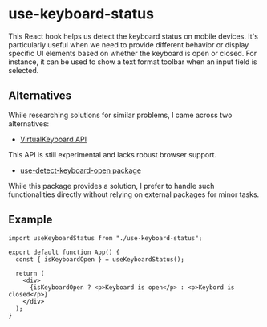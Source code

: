 # use-keyboard-status

This React hook helps us detect the keyboard status on mobile devices. It's particularly useful when we need to provide different behavior or display specific UI elements based on whether the keyboard is open or closed. For instance, it can be used to show a text format toolbar when an input field is selected.

## Alternatives

While researching solutions for similar problems, I came across two alternatives:

- [VirtualKeyboard API](https://developer.mozilla.org/en-US/docs/Web/API/VirtualKeyboard_API)

This API is still experimental and lacks robust browser support.

- [use-detect-keyboard-open package](https://www.npmjs.com/package/use-detect-keyboard-open)

While this package provides a solution, I prefer to handle such functionalities directly without relying on external packages for minor tasks.

## Example

```
import useKeyboardStatus from "./use-keyboard-status";

export default function App() {
  const { isKeyboardOpen } = useKeyboardStatus();

  return (
    <div>
      {isKeyboardOpen ? <p>Keyboard is open</p> : <p>Keybord is closed</p>}
    </div>
  );
}

```
